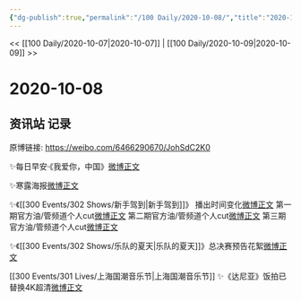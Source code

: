 ```yaml
---
{"dg-publish":true,"permalink":"/100 Daily/2020-10-08/","title":"2020-10-08","created":"2023-04-08T14:20:48.635+08:00","updated":"2023-04-08T14:21:15.590+08:00"}
---
```



<< [[100 Daily/2020-10-07\|2020-10-07]] | [[100 Daily/2020-10-09\|2020-10-09]] >>

# 2020-10-08

## 资讯站 记录

原博链接: https://weibo.com/6466290670/JohSdC2K0

✨每日早安·《我爱你，中国》[微博正文](https://m.weibo.cn/6466290670/4557666301776775)

✨寒露海报[微博正文](https://m.weibo.cn/6466290670/4557671312920084)

✨《[[300 Events/302 Shows/新手驾到\|新手驾到]]》
播出时间变化[微博正文](https://m.weibo.cn/6466290670/4557756306294809)
第一期官方油/管频道个人cut[微博正文](https://m.weibo.cn/6466290670/4557706712580514)
第二期官方油/管频道个人cut[微博正文](https://m.weibo.cn/6466290670/4557751885496826)
第三期官方油/管频道个人cut[微博正文](https://m.weibo.cn/6466290670/4557881078975491)

✨《[[300 Events/302 Shows/乐队的夏天\|乐队的夏天]]》总决赛预告花絮[微博正文](https://m.weibo.cn/6466290670/4557746135892645)

[[300 Events/301 Lives/上海国潮音乐节\|上海国潮音乐节]]
✨《达尼亚》饭拍已替换4K超清[微博正文](https://m.weibo.cn/6466290670/4557782529869453)
